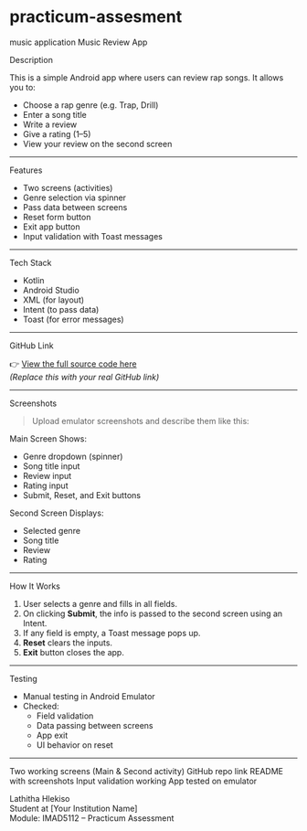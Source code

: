 # practicum-assesment
music application
 Music Review App

 Description

This is a simple Android app where users can review rap songs. It allows you to:

- Choose a rap genre (e.g. Trap, Drill)
- Enter a song title
- Write a review
- Give a rating (1–5)
- View your review on the second screen

---

Features

- Two screens (activities)
- Genre selection via spinner
- Pass data between screens
- Reset form button
- Exit app button
- Input validation with Toast messages

---

Tech Stack

- Kotlin
- Android Studio
- XML (for layout)
- Intent (to pass data)
- Toast (for error messages)

---

GitHub Link

👉 [View the full source code here](https://github.com/your-username/your-repo-name)  
_(Replace this with your real GitHub link)_

---

Screenshots

> Upload emulator screenshots and describe them like this:

Main Screen
Shows:
- Genre dropdown (spinner)
- Song title input
- Review input
- Rating input
- Submit, Reset, and Exit buttons

Second Screen
Displays:
- Selected genre
- Song title
- Review
- Rating

---

 How It Works

1. User selects a genre and fills in all fields.
2. On clicking **Submit**, the info is passed to the second screen using an Intent.
3. If any field is empty, a Toast message pops up.
4. **Reset** clears the inputs.
5. **Exit** button closes the app.

---

Testing

- Manual testing in Android Emulator
- Checked:
  - Field validation
  - Data passing between screens
  - App exit
  - UI behavior on reset

---


 Two working screens (Main & Second activity)
   GitHub repo link
 README with screenshots
   Input validation working
   App tested on emulator





Lathitha Hlekiso  
Student at [Your Institution Name]  
Module: IMAD5112 – Practicum Assessment  
